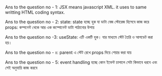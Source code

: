 Ans to the question no - 1:
JSX  means javascript XML. it uses to same writting HTML coding syntax.

Ans to the question no - 2:
state: state  হচ্ছে হুক যা ডাটা বেজ স্টোরেজ হিসেবে কাজ করে
props: কম্পনেন্ট থেকে আর এক কম্পোনেন্ট  ডাটা পাঠানোর উপায়

Ans to the question no -3:
useState: এটি একটি হুক। যার মাধ্যমে স্টেট তৈরি ও আপডেট করা হয়।


Ans to the question no - ৪:
parent এ স্টেট রেখে props দিয়ে শেয়ার করা যায়

Ans to the question no - 5:
event handling  হচ্ছে  কোন ইভেন্ট চালালে সেটা কিভাবে ধরবে এবং সেই অনুযায়ি কাজ করবে

